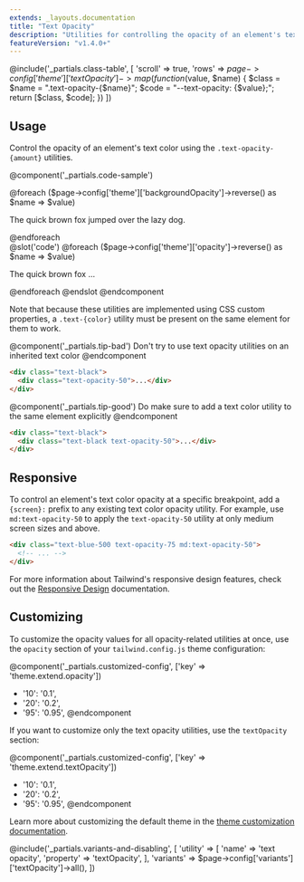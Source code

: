 ```yaml
---
extends: _layouts.documentation
title: "Text Opacity"
description: "Utilities for controlling the opacity of an element's text color."
featureVersion: "v1.4.0+"
---
```


@include('_partials.class-table', [
  'scroll' => true,
  'rows' => $page->config['theme']['textOpacity']->map(function ($value, $name) {
    $class = $name = ".text-opacity-{$name}";
    $code = "--text-opacity: {$value};";
    return [$class, $code];
  })
])

## Usage

Control the opacity of an element's text color using the `.text-opacity-{amount}` utilities.

@component('_partials.code-sample')
<div class="space-y-4">
  @foreach ($page->config['theme']['backgroundOpacity']->reverse() as $name => $value)
  <p class="font-semibold text-xl text-purple-700 text-opacity-{{ $name }}">The quick brown fox jumped over the lazy dog.</p>
  @endforeach
</div>
@slot('code')
@foreach ($page->config['theme']['opacity']->reverse() as $name => $value)
<p class="text-purple-700 text-opacity-{{ $name }}">The quick brown fox ...</p>
@endforeach
@endslot
@endcomponent

Note that because these utilities are implemented using CSS custom properties, a `.text-{color}` utility must be present on the same element for them to work.

@component('_partials.tip-bad')
Don't try to use text opacity utilities on an inherited text color
@endcomponent

```html
<div class="text-black">
  <div class="text-opacity-50">...</div>
</div>
```

@component('_partials.tip-good')
Do make sure to add a text color utility to the same element explicitly
@endcomponent

```html
<div class="text-black">
  <div class="text-black text-opacity-50">...</div>
</div>
```

## Responsive

To control an element's text color opacity at a specific breakpoint, add a `{screen}:` prefix to any existing text color opacity utility. For example, use `md:text-opacity-50` to apply the `text-opacity-50` utility at only medium screen sizes and above.

```html
<div class="text-blue-500 text-opacity-75 md:text-opacity-50">
  <!-- ... -->
</div>
```

For more information about Tailwind's responsive design features, check out the [Responsive Design](/docs/responsive-design) documentation.

## Customizing

To customize the opacity values for all opacity-related utilities at once, use the `opacity` section of your `tailwind.config.js` theme configuration:

@component('_partials.customized-config', ['key' => 'theme.extend.opacity'])
+ '10': '0.1',
+ '20': '0.2',
+ '95': '0.95',
@endcomponent

If you want to customize only the text opacity utilities, use the `textOpacity` section:

@component('_partials.customized-config', ['key' => 'theme.extend.textOpacity'])
+ '10': '0.1',
+ '20': '0.2',
+ '95': '0.95',
@endcomponent

Learn more about customizing the default theme in the [theme customization documentation](/docs/theme#customizing-the-default-theme).

@include('_partials.variants-and-disabling', [
    'utility' => [
        'name' => 'text opacity',
        'property' => 'textOpacity',
    ],
    'variants' => $page->config['variants']['textOpacity']->all(),
])
